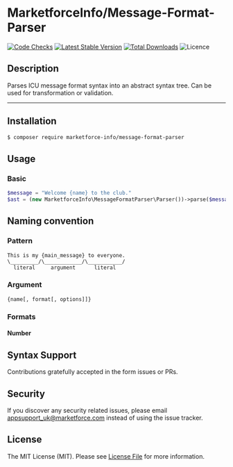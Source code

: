 # MarketforceInfo/Message-Format-Parser

[![Code Checks](https://img.shields.io/github/actions/workflow/status/marketforce-info/message-format-parser/code-checks.yml?branch=main&logo=github)](https://github.com/marketforce-info/message-format-parser/actions/workflows/code-checks.yml)
[![Latest Stable Version](https://img.shields.io/github/v/release/marketforce-info/message-format-parser?logo=packagist)](https://github.com/marketforce-info/message-format-parser/releases)
[![Total Downloads](https://img.shields.io/packagist/dt/marketforce-info/message-format-parser?logo=packagist)](https://packagist.org/packages/marketforce-info/message-format-parser)
![Licence](https://img.shields.io/github/license/marketforce-info/message-format-parser.svg)

## Description
Parses ICU message format syntax into an abstract syntax tree. Can be used for transformation or validation.

---

## Installation

```bash
$ composer require marketforce-info/message-format-parser
```

## Usage

### Basic

```php
$message = "Welcome {name} to the club."
$ast = (new MarketforceInfo\MessageFormatParser\Parser())->parse($message)
```

## Naming convention

### Pattern
```text
This is my {main_message} to everyone.
\_________/\____________/\___________/
  literal     argument      literal
```

### Argument
```text
{name[, format[, options]]}
```

### Formats
#### Number

## Syntax Support

Contributions gratefully accepted in the form issues or PRs.

## Security

If you discover any security related issues, please email appsupport_uk@marketforce.com instead of using the issue tracker.

## License

The MIT License (MIT). Please see [License File](LICENSE) for more information.
